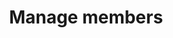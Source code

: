 ---
layout: default
layout_keyword: knowledge_base_video
title: Manage members
tagline: Learn how to manage your members
description: This is a video on how you sell products on our site.
video_tags: [manage_members]
video_thumb: http://placehold.it/350x200
video_url: http://www.youtube.com/watch?v=EOdd5mr2zAk&feature=share&list=PLB5617336FA5BC11B
group: group_admin_video
osmplayer:
  debug: true
  params: 
    height: 600px
---